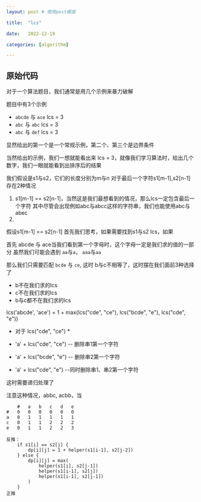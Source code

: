 ```yaml
---
layout: post # 使用post模版

title:  "lcs"

date:   2022-12-19

categories: [algorithm]

---
```


## 原始代码

对于一个算法题目，我们通常是用几个示例来暴力破解

题目中有3个示例
* `abcde` 与 `ace` lcs = 3
* `abc` 与 `abc` lcs = 3
* `abc` 与 `def` lcs = 3

显然给出的第一个是一个常规示例，第二个、第三个是边界条件

当然给出的示例，我们一想就能看出来 lcs = 3，就像我们学习算法时，给出几个数字，我们一眼就能看到出排序后的结果

我们假设是s1与s2，它们的长度分别为m与n
对于最后一个字符s1[m-1],s2[n-1]
存在2种情况
1. s1[m-1] == s2[n-1]，当然这是我们最想看到的情况，那么lcs一定包含最后一个字符
   其中尽管会出现例如abc与abcc这样的字符串，我们也能使用abc与ab~~c~~c
2. 
假设s1[m-1] == s2[n-1]
首先我们思考，如果需要找到s1与s2 lcs，如果

首先 abcde 与 ace当我们看到第一个字母时，这个字母一定是我们求的值的一部分
虽然我们可能会遇到 `aa`与`a`， `aaa`与`aa`



那么我们只需要匹配 `bcde` 与 `ce`, 这时 b与c不相等了，这时摆在我们面前3种选择了
* b不在我们求的lcs
* c不在我们求的lcs
* b与c都不在我们求的lcs

lcs('abcde', 'ace') = 1 + max(lcs("cde", "ce"), lcs("bcde", "e"), lcs("cde", "e"))
* 对于 lcs("cde", "ce")
  * 

* 'a' + lcs("cde", "ce") -- 删除串1第一个字符
* 'a' + lcs("bcde", "e") -- 删除串2第一个字符
* 'a' + lcs("cde", "e") --同时删除串1、串2第一个字符

这时需要递归处理了

注意这种情况，abbc, acbb，当




```
	#	a	b	c	d	e
#	0	0	0	0	0	0
a	0	1	1	1	1	1
c	0	1	1	2	2	2
e	0	1	1	2	2	3
```









```
反推：
    if s1[i] == s2[j] {
        dp[i][j] = 1 + helper(s1[i-1], s2[j-2])
    } else {
        dp[i][j] = max(
            helper(s1[i], s2[j-1])
            helper(s1[i-1], s2[j])
            helper(s1[i-1], s2[j-1])
        )
    }
正推


```












